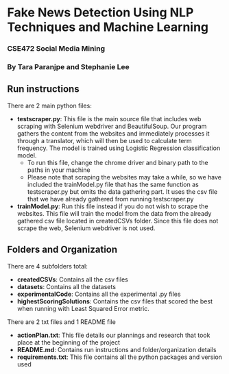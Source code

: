 # Fake News Detection Using NLP Techniques and Machine Learning

### CSE472 Social Media Mining
### By Tara Paranjpe and Stephanie Lee

## Run instructions
There are 2 main python files:
* **testscraper.py**: This file is the  main source file that includes web scraping with Selenium webdriver and BeautifulSoup. Our program gathers the content from the websites and immediately processes it through a translator, which will then be used to calculate term frequency. The model is trained using Logistic Regression classification model.
  * To run this file, change the chrome driver and binary path to the paths in your machine
  * Please note that scraping the websites may take a while, so we have included the trainModel.py file that has the same function as testscraper.py but omits the data gathering part. It uses the csv file that we have already gathered from running testscraper.py
* **trainModel.py**: Run this file instead if you do not wish to scrape the websites. This file will train the model from the data from the already gathered csv file located in createdCSVs folder. Since this file does not scrape the web, Selenium webdriver is not used.

## Folders and Organization
There are 4 subfolders total:
* **createdCSVs**: Contains all the csv files
* **datasets**: Contains all the datasets
* **experimentalCode**: Contains all the experimental .py files
* **highestScoringSolutions**: Contains the csv files that scored the best when running with Least Squared Error metric.

There are 2 txt files and 1 README file
* **actionPlan.txt**: This file details our plannings and research that took place at the beginning of the project
* **README.md**: Contains run instructions and folder/organization details
* **requirements.txt**: This file contains all the python packages and version used
